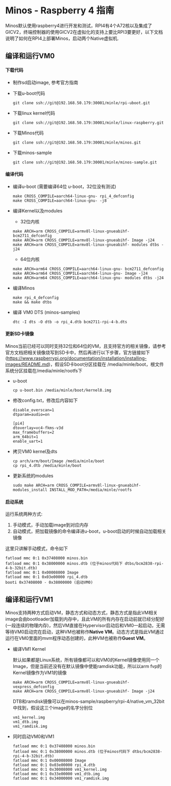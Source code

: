# Minos - Raspberry 4 指南

Minos默认使用raspberry4进行开发和测试，RPI4有4个A72核以及集成了GICV2，终端控制器的使用GICV2在虚拟化的支持上要比RPI3要更好，以下文档说明了如何在RPI4上部署Minos，启动两个Native虚拟机.

## 编译和运行VM0

#### 下载代码

- 制作sd启动image, 参考官方指南

- 下载u-boot代码

  ```
  git clone ssh://git@192.168.50.179:30001/minle/rpi-uboot.git
  ```

- 下载linux kernel代码

  ```
  git clone ssh://git@192.168.50.179:30001/minle/linux-raspberry.git
  ```

- 下载Minos代码

  ```
  git clone ssh://git@192.168.50.179:30001/minle/minos.git
  ```

- 下载minos-sample

  ```
  git clone ssh://git@192.168.50.179:30001/minle/minos-sample.git
  ```

#### 编译代码

- 编译u-boot (需要编译64位 u-boot，32位没有测试)

  ```
  make CROSS_COMPILE=aarch64-linux-gnu- rpi_4_defconfig
  make CROSS_COMPILE=aarch64-linux-gnu- -j8
  ```

- 编译Kernel以及modules

  - 32位内核

  ```
  make ARCH=arm CROSS_COMPILE=armv8l-linux-gnueabihf- bcm2711_defconfig
  make ARCH=arm CROSS_COMPILE=armv8l-linux-gnueabihf- Image -j24
  make ARCH=arm CROSS_COMPILE=armv8l-linux-gnueabihf- modules dtbs -j24
  ```

  - 64位内核

  ```
  make ARCH=arm64 CROSS_COMPILE=aarch64-linux-gnu- bcm2711_defconfig
  make ARCH=arm64 CROSS_COMPILE=aarch64-linux-gnu- Image -j24
  make ARCH=arm64 CROSS_COMPILE=aarch64-linux-gnu- modules dtbs -j24
  ```

- 编译Minos

  ```
  make rpi_4_defconfig
  make && make dtbs
  ```

- 编译 VM0 DTS (minos-samples)

  ```
  dtc -I dts -O dtb -o rpi_4.dtb bcm2711-rpi-4-b.dts
  ```

#### 更新SD卡镜像

Minos当前已经可以同时支持32位和64位的VM，且支持官方的相关镜像，请参考官方文档把相关镜像烧写到SD卡中，然后再进行以下步骤，官方链接如下(https://www.raspberrypi.org/documentation/installation/installing-images/README.md)，假设SD卡boot分区挂载在 /media/minle/boot，根文件系统分区挂载在/media/minle/rootfs下

- u-boot

  ```
  cp u-boot.bin /media/minle/boot/kernel8.img
  ```

- 修改config.txt，修改后内容如下

  ```
  disable_overscan=1
  dtparam=audio=on

  [pi4]
  dtoverlay=vc4-fkms-v3d
  max_framebuffers=2
  arm_64bit=1
  enable_uart=1
  ```

- 拷贝VM0 kernel及dts

  ```
  cp arch/arm/boot/Image /media/minle/boot
  cp rpi_4.dtb /media/minle/boot
  ```

- 更新系统的modules

  ```
  sudo make ARCH=arm CROSS_COMPILE=armv8l-linux-gnueabihf- modules_install INSTALL_MOD_PATH=/media/minle/rootfs
  ```

#### 启动系统

运行系统两种方式:

1. 手动模式，手动加载image到对应内存
2. 自动模式，把加载镜像的命令编译进u-boot，u-boot启动的时候自动加载相关镜像

这里只讲解手动模式，命令如下

```
fatload mmc 0:1 0x37408000 minos.bin
fatload mmc 0:1 0x38000000 minos.dtb (位于minos代码下 dtbs/bcm2838-rpi-4-b-32bit.dtb)
fatload mmc 0:1 0x00008000 Image
fatload mmc 0:1 0x03e00000 rpi_4.dtb
booti 0x37408000 - 0x38000000 (启动VM0)
```

## 编译和运行VM1

Minos支持两种方式启动VM，静态方式和动态方式，静态方式是指此VM相关image会由bootloader加载到内存中，且此VM的所有内存在启动前就已经分配好(一段连续的物理内存)，然后VM直接在Hypervisor启动后和VM0一起启动，无需等待VM0启动完在启动，这种VM也被称作**Native VM**。动态方式是指此VM通过运行在VM0里面的mvm程序动态创建的，此种VM也被称作**Guest VM**。

- 编译VM1 Kernel

  默认如果都是Linux系统，所有镜像都可以和VM0的Kernel镜像使用同一个Image，但是当前还没有在默认镜像中使能ramdisk功能，所以以arm fvp的Kernel镜像作为VM1的镜像

  ```
  make ARCH=arm CROSS_COMPILE=armv8l-linux-gnueabihf- vexpress_defconfig
  make ARCH=arm CROSS_COMPILE=armv8l-linux-gnueabihf- Image -j24
  ```

  DTB和ramdisk镜像可以在minos-sample/raspberry/rpi-4/native_vm_32bit中找到，假设这三个image的名字分别位

  ```
  vm1_kernel.img
  vm1_dtb.img
  vm1_ramdisk.img
  ```

- 同时启动VM0和VM1

  ```
  fatload mmc 0:1 0x37408000 minos.bin
  fatload mmc 0:1 0x38000000 minos.dtb (位于minos代码下 dtbs/bcm2838-rpi-4-b-32bit.dtb)
  fatload mmc 0:1 0x00008000 Image
  fatload mmc 0:1 0x03e00000 rpi_4.dtb
  fatload mmc 0:1 0x30008000 vm1_kernel.img
  fatload mmc 0:1 0x33e00000 vm1_dtb.img
  fatload mmc 0:1 0x34000000 vm1_ramdisk.img
  ```
